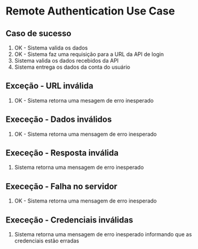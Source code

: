 # Remote Authentication Use Case

## Caso de sucesso
1. OK - Sistema valida os dados
2. OK - Sistema faz uma requisição para a URL da API de login
3. Sistema valida os dados recebidos da API
4. Sistema entrega os dados da conta do usuário

## Exceção - URL inválida
1. OK - Sistema retorna uma mesagem de erro inesperado

## Execeção - Dados inválidos
1. OK - Sistema retorna uma mensagem de erro inesperado

## Execeção - Resposta inválida
1. Sistema retorna uma mensagem de erro inesperado

## Execeção - Falha no servidor
1. OK - Sistema retorna uma mensagem de erro inesperado

## Execeção - Credenciais inválidas
1. Sistema retorna uma mensagem de erro inesperado informando que as credenciais estão erradas